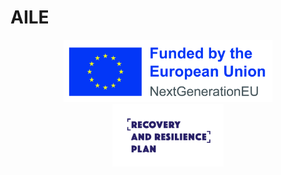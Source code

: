# AILE

<p align="center">
    <img height=100px src="img/EU-NextGenEU_POS.jpg">
    <img height=100px src="img/POO_logo_angl.png">
</p>
